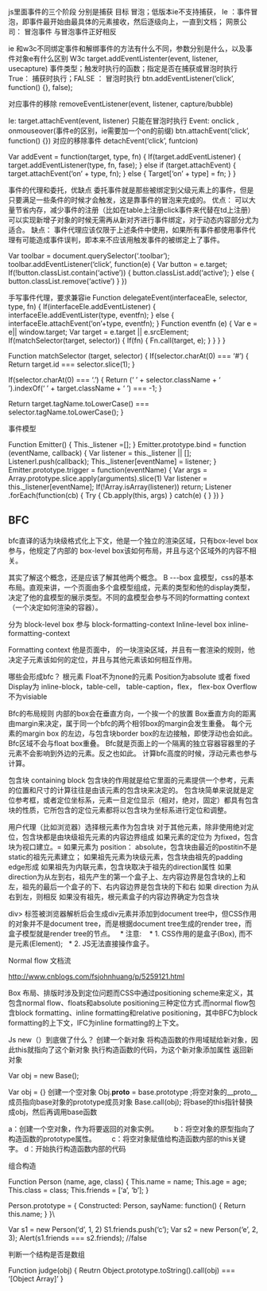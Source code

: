 js里面事件的三个阶段
  分别是捕获 目标 冒泡；低版本ie不支持捕获，
Ie ：事件冒泡，即事件最开始由最具体的元素接收，然后逐级向上，一直到文档；
网景公司： 冒泡事件 与冒泡事件正好相反

ie 和w3c不同绑定事件和解绑事件的方法有什么不同，参数分别是什么，以及事件对象e有什么区别
W3c   target.addEventListenter(event, listener, usecapture)
事件类型；触发时执行的函数；指定是否在捕获或冒泡时执行
True： 捕获时执行；FALSE ： 冒泡时执行
btn.addEventListener(‘click’, function() {}, false);

对应事件的移除  removeEventListener(event, listener, capture/bubble)

Ie: target.attachEvent(event, listener) 只能在冒泡时执行
Event: onclick , onmouseover(事件e的区别，ie需要加一个on的前缀)
btn.attachEvent(‘click’, function() {})
对应的移除事件 detachEvent(‘click’, funtcion)

Var addEvent = function(target, type, fn) {
If(target.addEventListener) {
target.addEventListener(type, fn, fase);
} else if (target.attachEvent) {
target.attachEvent(‘on’ + type, fn);
} else {
Target[‘on’ + type] = fn;
}
}


事件的代理和委托，优缺点
 委托事件就是那些被绑定到父级元素上的事件，但是只要满足一些条件的时候才会触发，这是靠事件的冒泡来完成的。
  优点： 可以大量节省内存，减少事件的注册（比如在table上注册click事件来代替在td上注册）
可以实现新增子对象的时候无需再从新对齐进行事件绑定，对于动态内容部分尤为适合。
  缺点： 事件代理应该仅限于上述条件中使用，如果所有事件都使用事件代理有可能造成事件误判，即本来不应该用触发事件的被绑定上了事件。

Var toolbar = document.querySelector(‘.toolbar’);
toolbar.addEventListener(‘click’, function(e) {
Var button = e.target;
If(!button.classList.contain(‘active’)) {
button.classList.add(‘active’);
} else {
button.classList.remove(‘active’)
}
}) 

手写事件代理，要求兼容ie
Function delegateEvent(interfaceaEle, selector, type, fn) {
If(interfaceEle.addEventListener) {
interfaceEle.addEventLister(type, eventfn);
} else {
interfaceEle.attachEvent(‘on’+type, eventfn);
}
Function eventfn (e) {
Var e = e|| window.target;
Var target = e.target || e.srcElement;
If(matchSelector(target, selector)) {
If(fn) {
Fn.call(target, e);
}
}
}
}

Function matchSelector (target, selector) {
If(selector.charAt(0) === ‘#’) {
Return target.id === selector.slice(1);
}

If(selector.charAt(0) === ‘.’) {
Return (‘ ’ + selector.className + ‘ ’).indexOf(‘ ’ + target.className + ‘ ’) ===  -1; 
}

Return target.tagName.toLowerCase() === selector.tagName.toLowerCase();
}

事件模型

Function Emitter() {
This._listener =[];
}
Emitter.prototype.bind = function (eventName, callback) {
Var listener = this._listener || [];
Listenerl.push(callback);
This._listener[eventName] = listener;
}
Emitter.prototype.trigger = function(eventName) {
Var args = Array.prototype.slice.apply(arguments).slice(1)
Var listener = this._listener[eventName];
If(!Array.isArray(listener)) return;
Listener .forEach(function(cb) {
Try {
Cb.apply(this, args)
} catch(e) {
} 
})
}


## BFC
bfc直译的话为块级格式化上下文，他是一个独立的渲染区域，只有box-level box参与，他规定了内部的 box-level box该如何布局，并且与这个区域外的内容不相关。

其实了解这个概念，还是应该了解其他两个概念。
B ---box 盒模型，css的基本布局。直观来讲，一个页面由多个盒模型组成，元素的类型和他的display类型，决定了他的盒模型的展示类型。不同的盒模型会参与不同的formatting context（一个决定如何渲染的容器）。

分为 block-level box  参与 block-formatting-context
 		Inline-level box  inline-formatting-context

Formatting context
他是页面中，	的一块渲染区域，并且有一套渲染的规则，他决定子元素该如何的定位，并且与其他元素该如何相互作用。

哪些会形成bfc？
根元素
Float不为none的元素
Position为absolute 或者 fixed
Display为 inline-block，table-cell， table-caption，flex， flex-box
Overflow不为visiable

Bfc的布局规则
内部的box会在垂直方向，一个挨一个的放置
Box垂直方向的距离由margin来决定，属于同一个bfc的两个相邻box的margin会发生重叠。
每个元素的margin box 的左边，与包含块border box的左边接触，即使浮动也会如此。
Bfc区域不会与float box重叠。
Bfc就是页面上的一个隔离的独立容器容器里的子元素不会影响到外边的元素。反之也如此。
计算bfc高度的时候，浮动元素也参与计算。

包含块 containing block
包含块的作用就是给它里面的元素提供一个参考，元素的位置和尺寸的计算往往是由该元素的包含块来决定的。
包含块简单来说就是定位参考框，或者定位坐标系，元素一旦定位显示（相对，绝对，固定）都具有包含块的性质，它所包含的定位元素都将以包含块为坐标系进行定位和调整。

用户代理（比如浏览器）选择根元素作为包含块
对于其他元素，除非使用绝对定位，包含块都是由块级祖先元素的内容边界组成
如果元素的定位为 为fixed，包含块为视口建立。=
如果元素为 position： absolute，包含块由最近的postitin不是static的祖先元素建立；
如果祖先元素为块级元素，包含块由祖先的padding edge形成
如果祖先为内联元素，包含块取决于祖先的direction属性
如果direction为从左到右，祖先产生的第一个盒子上、左内容边界是包含块的上和左，祖先的最后一个盒子的下、右内容边界是包含块的下和右
如果 direction 为从右到左，则相反
如果没有祖先，根元素盒子的内容边界确定为包含块

div></div> 标签被浏览器解析后会生成div元素并添加到document tree中，但CSS作用的对象并不是document tree，而是根据document tree生成的render tree，而盒子模型就是render tree的节点。   * 注意:    * 1. CSS作用的是盒子(Box), 而不是元素(Element);   * 2. JS无法直接操作盒子。

Normal flow 文档流

http://www.cnblogs.com/fsjohnhuang/p/5259121.html

Box 布局、排版时涉及到定位问题而CSS中通过positioning scheme来定义，其包含normal flow、floats和absolute positioning三种定位方式.而normal flow包含block formatting、inline formatting和relative positioning，其中BFC为block formatting的上下文，IFC为inline formatting的上下文。

Js new（）到底做了什么？
创建一个新对象
将构造函数的作用域赋给新对象，因此this就指向了这个新对象
执行构造函数的代码，为这个新对象添加属性
返回新对象

Var obj = new Base();


Var obj = {} 创建一个空对象
Obj.__proto__ = base.prototype	;将空对象的__proto__成员指向base对象的prototype成员对象
Base.call(obj); 将base的this指针替换成obj，然后再调用base函数

a：创建一个空对象，作为将要返回的对象实例。
　　b：将空对象的原型指向了构造函数的prototype属性。
　　c：将空对象赋值给构造函数内部的this关键字。
d：开始执行构造函数内部的代码

组合构造

Function Person (name, age, class) {
This.name = name;
This.age = age;
This.class = class;
This.friends = [‘a’, ‘b’];
}

Person.prototype = {
Constructed: Person,
sayName: function() {
Return this.name;
}
}\

Var s1 = new Person(‘d’, 1, 2)
S1.friends.push(‘c’);
Var s2 = new Person(‘e’, 2, 3);
Alert(s1.friends === s2.friends); //false

判断一个结构是否是数组

Function judge(obj) {
Reutrn Object.prototype.toString().call(obj) === ‘[Object Array]’
}
 	
